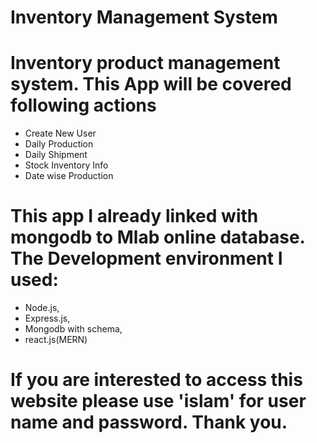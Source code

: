 #  Inventory Management System
#  Inventory product management system. This App will be covered following actions

- Create New User
- Daily Production
- Daily Shipment
- Stock Inventory Info
- Date wise Production

# This app I already linked with mongodb to Mlab online database. The Development environment I used:

- Node.js,
- Express.js,
- Mongodb with schema,
- react.js(MERN)

# If you are interested to access this website please use 'islam' for user name and password. Thank you.
